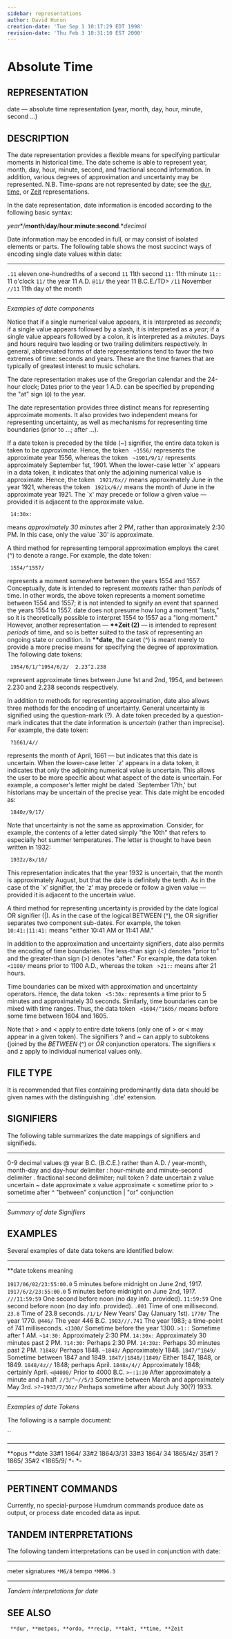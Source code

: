 ```yaml
---
sidebar: representations
author: David Huron
creation-date: 'Tue Sep 1 10:17:29 EDT 1998'
revision-date: 'Thu Feb 3 10:31:10 EST 2000'
---
```



Absolute Time
========================================

## REPRESENTATION ##

<span class="rep">date</span> &mdash; absolute time representation (year, month, day, hour,
minute, second \...)

## DESCRIPTION ##

The <span class="rep">date</span> representation provides a flexible means for
specifying particular moments in historical time. The <span class="rep">date</span>
scheme is able to represent year, month, day, hour, minute, second,
and fractional second information. In addition, various degrees of
approximation and uncertainty may be represented. N.B. Time-*spans*
are not represented by <span class="rep">date</span>; see the
[<span class="rep">dur</span>](dur.rep.html), [<span class="rep">time</span>](time.rep.html), or
[<span class="rep">Zeit</span>](Zeit.rep.html) representations.

In the <span class="rep">date</span> representation, date information is encoded
according to the following basic syntax:

*year**/**month**/**day**/**hour**:**minute**:**second**.**decimal*

Date information may be encoded in full, or may consist of isolated
elements or parts. The following table shows the most succinct ways of
encoding single date values within <span class="rep">date</span>:

-------- -----------------------------------
`.11`    eleven one-hundredths of a second
`11`     11th second
`11:`    11th minute
`11::`   11 o'clock
`11/`    the year 11 A.D.
`@11/`   the year 11 B.C.E./TD\>
`/11`    November
`//11`   11th day of the month
-------- -----------------------------------

*Examples of <span class="rep">date</span> components*

Notice that if a single numerical value appears, it is interpreted as
*seconds*; if a single value appears followed by a slash, it is
interpreted as a *year*; if a single value appears followed by a
colon, it is interpreted as a *minutes*. Days and hours require two
leading or two trailing delimiters respectively. In general,
abbreviated forms of <span class="rep">date</span> representations tend to favor the
two extremes of time: seconds and years. These are the time frames
that are typically of greatest interest to music scholars.

The <span class="rep">date</span> representation makes use of the Gregorian calendar
and the 24-hour clock; Dates prior to the year 1 A.D. can be specified
by prepending the \"at\" sign (`@`) to the year.

The <span class="rep">date</span> representation provides three distinct means for
representing approximate moments. It also provides two independent
means for representing uncertainty, as well as mechanisms for
representing time boundaries (prior to \...; after \...).

If a date token is preceded by the tilde (\~) signifier, the entire
data token is taken to be *approximate.* Hence, the token ` ~1556/`
represents the approximate year 1556, whereas the token ` ~1901/9/1/`
represents approximately September 1st, 1901. When the lower-case
letter \`x\' appears in a data token, it indicates that only the
adjoining numerical value is approximate. Hence, the token
` 1921/6x//` means approximately June in the year 1921, whereas the
token ` 1921x/6//` means the month of June in the approximate year
1921. The \`x\' may precede or follow a given value &mdash; provided it is
adjacent to the approximate value.

` 14:30x:`

means *approximately 30 minutes* after 2 PM, rather than approximately
2:30 PM. In this case, only the value \`30\' is approximate.

A third method for representing temporal approximation employs the
caret (\^) to denote a range. For example, the <span class="rep">date</span> token:

` 1554/^1557/`

represents a moment somewhere between the years 1554 and 1557.
Conceptually, <span class="rep">date</span> is intended to represent *moments* rather
than *periods* of time. In other words, the above token represents a
moment sometime between 1554 and 1557; it is not intended to signify
an event that spanned the years 1554 to 1557. <span class="rep">date</span> does not
presume how long a moment \"lasts,\" so it is theoretically possible
to interpret 1554 to 1557 as a \"long moment.\" However, another
representation &mdash; **\*\*Zeit (2)** &mdash; is intended to represent
*periods* of time, and so is better suited to the task of representing
an ongoing state or condition. In **\*\*date,** the caret (\^) is
meant merely to provide a more precise means for specifying the degree
of approximation. The following <span class="rep">date</span> tokens:

` 1954/6/1/^1954/6/2/  2.23^2.238`

represent approximate times between June 1st and 2nd, 1954, and
between 2.230 and 2.238 seconds respectively.

In addition to methods for representing approximation, <span class="rep">date</span>
also allows three methods for the encoding of uncertainty. General
uncertainty is signified using the question-mark (?). A <span class="rep">date</span>
token preceded by a question-mark indicates that the date information
is *uncertain* (rather than imprecise). For example, the <span class="rep">date</span>
token:

` ?1661/4//`

represents the month of April, 1661 &mdash; but indicates that this date
is uncertain. When the lower-case letter \`z\' appears in a data
token, it indicates that only the adjoining numerical value is
uncertain. This allows the user to be more specific about what aspect
of the date is uncertain. For example, a composer's letter might be
dated \`September 17th,\' but historians may be uncertain of the
precise year. This date might be encoded as:

` 1840z/9/17/`

Note that uncertainty is not the same as approximation. Consider, for
example, the contents of a letter dated simply \"the 10th\" that
refers to especially hot summer temperatures. The letter is thought to
have been written in 1932:

` 1932z/8x/10/`

This representation indicates that the year 1932 is uncertain, that
the month is approximately August, but that the date is definitely the
tenth. As in the case of the \`x\' signifier, the \`z\' may precede or
follow a given value &mdash; provided it is adjacent to the uncertain
value.

A third method for representing uncertainty is provided by the
<span class="rep">date</span> logical OR signifier (\|). As in the case of the logical
BETWEEN (\^), the OR signifier separates two component sub-dates. For
example, the token ` 10:41:|11:41:` means \"either 10:41 AM or 11:41
AM.\"

In addition to the approximation and uncertainty signifiers,
<span class="rep">date</span> also permits the encoding of time boundaries. The
less-than sign (\<) denotes \"prior to\" and the greater-than sign
(\>) denotes \"after.\" For example, the data token ` <1100/` means
prior to 1100 A.D., whereas the token ` >21::` means after 21 hours.

Time boundaries can be mixed with approximation and uncertainty
operators. Hence, the data token ` <5:30x:` represents a time prior to
5 minutes and approximately 30 seconds. Similarly, time boundaries can
be mixed with time ranges. Thus, the data token ` <1604/^1605/` means
before some time between 1604 and 1605.

Note that \> and \< apply to entire date tokens (only one of \> or \<
may appear in a given token). The signifiers ? and \~ can apply to
subtokens (joined by the *BETWEEN* (\^) or *OR* conjunction operators.
The signifiers x and z apply to individual numerical values only.

## FILE TYPE ##

It is recommended that files containing predominantly <span class="rep">data</span> data
should be given names with the distinguishing \`.dte\' extension.

## SIGNIFIERS ##

The following table summarizes the <span class="rep">date</span> mappings of signifiers
and signifieds.

----- ----------------------------------------------
0-9   decimal values
@     year B.C. (B.C.E.) rather than A.D.
/     year-month, month-day and day-hour delimiter
:     hour-minute and minute-second delimiter
.     fractional second delimiter; null token
?     date uncertain
z     value uncertain
\~    date approximate
x     value approximate
\<    sometime prior to
\>    sometime after
\^    \"between\" conjunction
\|    \"or\" conjunction
----- ----------------------------------------------

*Summary of <span class="rep">date</span> Signifiers*

## EXAMPLES ##

Several examples of <span class="rep">date</span> data tokens are identified below:

------------------------- ---------------------------------------------------
\*\*date tokens           meaning

`1917/06/02/23:55:00.0`   5 minutes before midnight on June 2nd, 1917.
`1917/6/2/23:55:00.0`     5 minutes before midnight on June 2nd, 1917.
`///11:59:59`             One second before noon (no day info. provided).
`11:59:59`                One second before noon (no day info. provided).
`.001`                    Time of one millisecond.
`23.8`                    Time of 23.8 seconds.
`/1/1/`                   New Years\' Day (January 1st).
`1770/`                   The year 1770.
`@446/`                   The year 446 B.C.
`1983///.741`             The year 1983; a time-point of 741 milliseconds.
`<1300/`                  Sometime before the year 1300.
`>1::`                    Sometime after 1 AM.
`~14:30:`                 Approximately 2:30 PM.
`14:30x:`                 Approximately 30 minutes past 2 PM.
`?14:30:`                 Perhaps 2:30 PM.
`14:30z:`                 Perhaps 30 minutes past 2 PM.
`?1848/`                  Perhaps 1848.
`~1848/`                  Approximately 1848.
`1847/^1849/`             Sometime between 1847 and 1849.
`1847/|1848/|1849/`       Either 1847, 1848, or 1849.
`1848/4z//`               1848; perhaps April.
`1848x/4//`               Approximately 1848; certainly April.
`<@4000/`                 Prior to 4000 B.C.
`>~:1:30`                 After approximately a minute and a half.
`//3/^~//5/3`             Sometime between March and approximately May 3rd.
`>?~1933/7/30z/`          Perhaps sometime after about July 30(?) 1933.
------------------------- ---------------------------------------------------

*Examples of <span class="rep">date</span> Tokens*

The following is a sample document:

``

---------- -----------
\*\*opus   \*\*date
33\#1      1864/
33\#2      1864/3/31
33\#3      1864/
34         1865/4z/
35\#1      ?1865/
35\#2      \<1865/9/
\*-        \*-
---------- -----------

## PERTINENT COMMANDS ##

Currently, no special-purpose Humdrum commands produce <span class="rep">date</span> as
output, or process <span class="rep">date</span> encoded data as input.

## TANDEM INTERPRETATIONS ##

The following tandem interpretations can be used in conjunction with
<span class="rep">date</span>:

------------------ -----------
meter signatures   `*M6/8`
tempo              `*MM96.3`
------------------ -----------

*Tandem interpretations for <span class="rep">date</span>*

## SEE ALSO ##

` **dur, **metpos, **ordo, **recip, **takt, **time, **Zeit`

